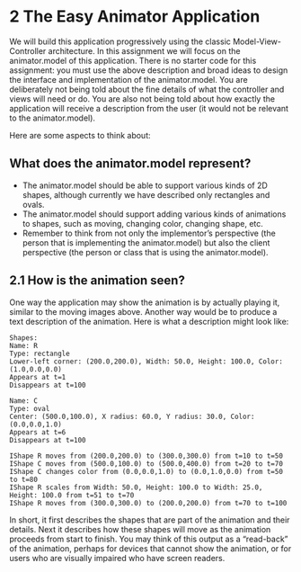# 2 The Easy Animator Application

We will build this application progressively using the classic Model-View-Controller architecture.
In this assignment we will focus on the animator.model of this application. There is no starter code for this
assignment: you must use the above description and broad ideas to design the interface and
implementation of the animator.model. You are deliberately not being told about the fine details of what the
controller and views will need or do. You are also not being told about how exactly the application
will receive a description from the user (it would not be relevant to the animator.model).

Here are some aspects to think about:

## What does the animator.model represent?
- The animator.model should be able to support various kinds of 2D shapes, although currently we have
described only rectangles and ovals.
- The animator.model should support adding various kinds of animations to shapes, such as moving, changing
color, changing shape, etc.
- Remember to think from not only the implementor’s perspective (the person that is implementing the
animator.model) but also the client perspective (the person or class that is using the animator.model).

## 2.1 How is the animation seen?
One way the application may show the animation is by actually playing it, similar to the moving
images above. Another way would be to produce a text description of the animation. Here is what a
description might look like:

```
Shapes:
Name: R
Type: rectangle
Lower-left corner: (200.0,200.0), Width: 50.0, Height: 100.0, Color: (1.0,0.0,0.0)
Appears at t=1
Disappears at t=100

Name: C
Type: oval
Center: (500.0,100.0), X radius: 60.0, Y radius: 30.0, Color: (0.0,0.0,1.0)
Appears at t=6
Disappears at t=100

IShape R moves from (200.0,200.0) to (300.0,300.0) from t=10 to t=50
IShape C moves from (500.0,100.0) to (500.0,400.0) from t=20 to t=70
IShape C changes color from (0.0,0.0,1.0) to (0.0,1.0,0.0) from t=50 to t=80
IShape R scales from Width: 50.0, Height: 100.0 to Width: 25.0, Height: 100.0 from t=51 to t=70
IShape R moves from (300.0,300.0) to (200.0,200.0) from t=70 to t=100
```

In short, it first describes the shapes that are part of the animation and their details. Next it
describes how these shapes will move as the animation proceeds from start to finish. You may think
of this output as a “read-back” of the animation, perhaps for devices that cannot show the
animation, or for users who are visually impaired who have screen readers.